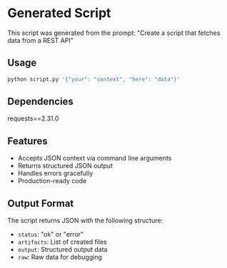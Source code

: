 # Generated Script

This script was generated from the prompt: "Create a script that fetches data from a REST API"

## Usage

```bash
python script.py '{"your": "context", "here": "data"}'
```

## Dependencies

requests==2.31.0

## Features

- Accepts JSON context via command line arguments
- Returns structured JSON output
- Handles errors gracefully
- Production-ready code

## Output Format

The script returns JSON with the following structure:
- `status`: "ok" or "error"
- `artifacts`: List of created files
- `output`: Structured output data
- `raw`: Raw data for debugging
